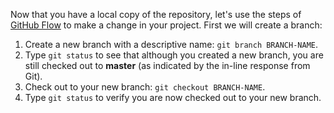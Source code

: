 Now that you have a local copy of the repository, let's use the steps of [GitHub Flow](https://guides.github.com/introduction/flow/) to make a change in your project. First we will create a branch:

1. Create a new branch with a descriptive name: `git branch BRANCH-NAME`.
1. Type `git status` to see that although you created a new branch, you are still checked out to **master** (as indicated by the in-line response from Git).
1. Check out to your new branch: `git checkout BRANCH-NAME`.
1. Type `git status` to verify you are now checked out to your new branch.
